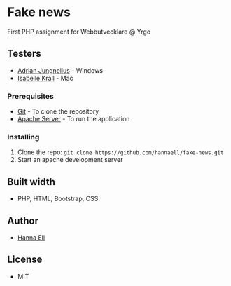 # Fake news

First PHP assignment for Webbutvecklare @ Yrgo

## Testers

- [Adrian Jungnelius](https://github.com/AdrianJung) - Windows
- [Isabelle Krall](https://github.com/IsabelleKrall) - Mac


### Prerequisites

- [Git](https://git-scm.com/) - To clone the repository
- [Apache Server](https://www.mamp.info/en/) - To run the application

### Installing

1. Clone the repo: `git clone https://github.com/hannaell/fake-news.git`
2. Start an apache development server

## Built width

- PHP, HTML, Bootstrap, CSS

## Author

- [Hanna Ell](https://github.com/hannaell/)

## License

- MIT
